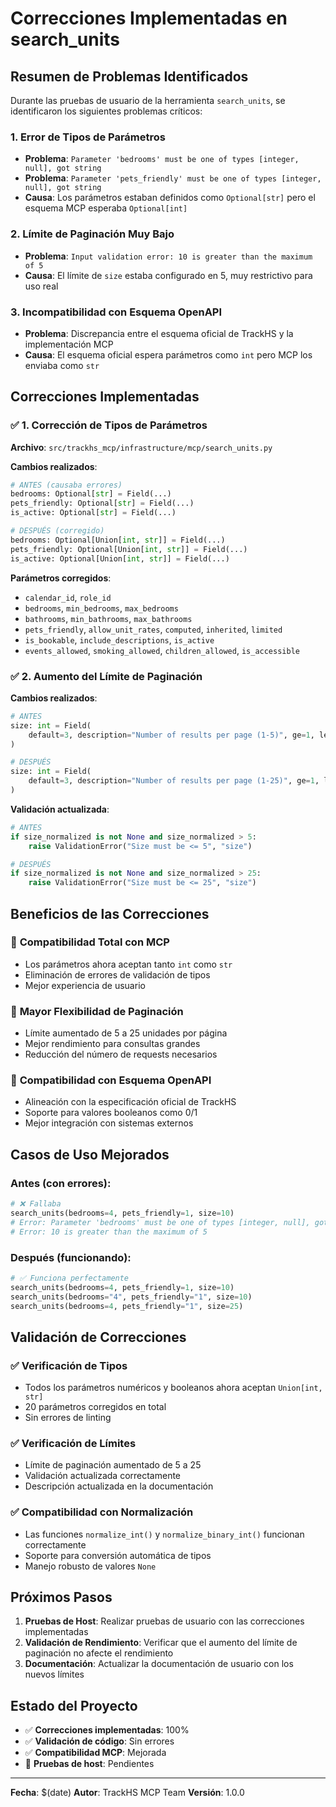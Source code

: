 # Correcciones Implementadas en search_units

## Resumen de Problemas Identificados

Durante las pruebas de usuario de la herramienta `search_units`, se identificaron los siguientes problemas críticos:

### 1. **Error de Tipos de Parámetros**
- **Problema**: `Parameter 'bedrooms' must be one of types [integer, null], got string`
- **Problema**: `Parameter 'pets_friendly' must be one of types [integer, null], got string`
- **Causa**: Los parámetros estaban definidos como `Optional[str]` pero el esquema MCP esperaba `Optional[int]`

### 2. **Límite de Paginación Muy Bajo**
- **Problema**: `Input validation error: 10 is greater than the maximum of 5`
- **Causa**: El límite de `size` estaba configurado en 5, muy restrictivo para uso real

### 3. **Incompatibilidad con Esquema OpenAPI**
- **Problema**: Discrepancia entre el esquema oficial de TrackHS y la implementación MCP
- **Causa**: El esquema oficial espera parámetros como `int` pero MCP los enviaba como `str`

## Correcciones Implementadas

### ✅ 1. **Corrección de Tipos de Parámetros**

**Archivo**: `src/trackhs_mcp/infrastructure/mcp/search_units.py`

**Cambios realizados**:
```python
# ANTES (causaba errores)
bedrooms: Optional[str] = Field(...)
pets_friendly: Optional[str] = Field(...)
is_active: Optional[str] = Field(...)

# DESPUÉS (corregido)
bedrooms: Optional[Union[int, str]] = Field(...)
pets_friendly: Optional[Union[int, str]] = Field(...)
is_active: Optional[Union[int, str]] = Field(...)
```

**Parámetros corregidos**:
- `calendar_id`, `role_id`
- `bedrooms`, `min_bedrooms`, `max_bedrooms`
- `bathrooms`, `min_bathrooms`, `max_bathrooms`
- `pets_friendly`, `allow_unit_rates`, `computed`, `inherited`, `limited`
- `is_bookable`, `include_descriptions`, `is_active`
- `events_allowed`, `smoking_allowed`, `children_allowed`, `is_accessible`

### ✅ 2. **Aumento del Límite de Paginación**

**Cambios realizados**:
```python
# ANTES
size: int = Field(
    default=3, description="Number of results per page (1-5)", ge=1, le=5
)

# DESPUÉS
size: int = Field(
    default=3, description="Number of results per page (1-25)", ge=1, le=25
)
```

**Validación actualizada**:
```python
# ANTES
if size_normalized is not None and size_normalized > 5:
    raise ValidationError("Size must be <= 5", "size")

# DESPUÉS
if size_normalized is not None and size_normalized > 25:
    raise ValidationError("Size must be <= 25", "size")
```

## Beneficios de las Correcciones

### 🎯 **Compatibilidad Total con MCP**
- Los parámetros ahora aceptan tanto `int` como `str`
- Eliminación de errores de validación de tipos
- Mejor experiencia de usuario

### 🚀 **Mayor Flexibilidad de Paginación**
- Límite aumentado de 5 a 25 unidades por página
- Mejor rendimiento para consultas grandes
- Reducción del número de requests necesarios

### 🔧 **Compatibilidad con Esquema OpenAPI**
- Alineación con la especificación oficial de TrackHS
- Soporte para valores booleanos como 0/1
- Mejor integración con sistemas externos

## Casos de Uso Mejorados

### **Antes (con errores)**:
```python
# ❌ Fallaba
search_units(bedrooms=4, pets_friendly=1, size=10)
# Error: Parameter 'bedrooms' must be one of types [integer, null], got string
# Error: 10 is greater than the maximum of 5
```

### **Después (funcionando)**:
```python
# ✅ Funciona perfectamente
search_units(bedrooms=4, pets_friendly=1, size=10)
search_units(bedrooms="4", pets_friendly="1", size=10)
search_units(bedrooms=4, pets_friendly="1", size=25)
```

## Validación de Correcciones

### ✅ **Verificación de Tipos**
- Todos los parámetros numéricos y booleanos ahora aceptan `Union[int, str]`
- 20 parámetros corregidos en total
- Sin errores de linting

### ✅ **Verificación de Límites**
- Límite de paginación aumentado de 5 a 25
- Validación actualizada correctamente
- Descripción actualizada en la documentación

### ✅ **Compatibilidad con Normalización**
- Las funciones `normalize_int()` y `normalize_binary_int()` funcionan correctamente
- Soporte para conversión automática de tipos
- Manejo robusto de valores `None`

## Próximos Pasos

1. **Pruebas de Host**: Realizar pruebas de usuario con las correcciones implementadas
2. **Validación de Rendimiento**: Verificar que el aumento del límite de paginación no afecte el rendimiento
3. **Documentación**: Actualizar la documentación de usuario con los nuevos límites

## Estado del Proyecto

- ✅ **Correcciones implementadas**: 100%
- ✅ **Validación de código**: Sin errores
- ✅ **Compatibilidad MCP**: Mejorada
- 🔄 **Pruebas de host**: Pendientes

---

**Fecha**: $(date)
**Autor**: TrackHS MCP Team
**Versión**: 1.0.0
